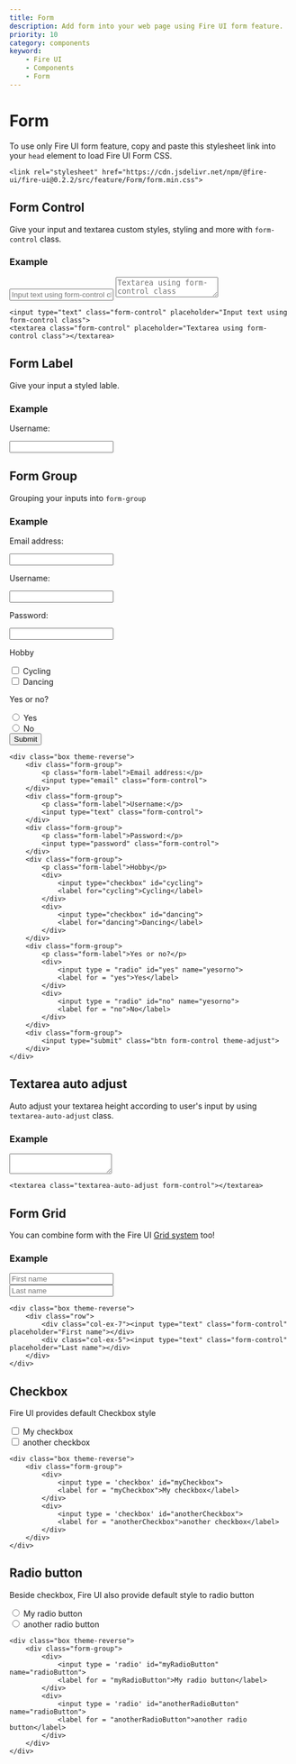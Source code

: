 ```yaml
---
title: Form
description: Add form into your web page using Fire UI form feature.
priority: 10
category: components
keyword: 
    - Fire UI
    - Components
    - Form
---
```


# Form
To use only Fire UI form feature, copy and paste this stylesheet link into your `head` element to load Fire UI Form CSS.
```
<link rel="stylesheet" href="https://cdn.jsdelivr.net/npm/@fire-ui/fire-ui@0.2.2/src/feature/Form/form.min.css">
```

<div class="division">

## Form Control
Give your input and textarea custom styles, styling and more with `form-control` class.
### Example
<input type="text" class="form-control" placeholder="Input text using form-control class">
<textarea class="form-control" placeholder="Textarea using form-control class"></textarea>

```
<input type="text" class="form-control" placeholder="Input text using form-control class">
<textarea class="form-control" placeholder="Textarea using form-control class"></textarea>
```
</div>
<div class="division">

## Form Label
Give your input a styled lable.
### Example
<div class="box">
    <p class="form-label">Username:</p>
    <input type="text" class="form-control">
</div>

</div>
<div class="division">

## Form Group
Grouping your inputs into `form-group`
### Example
<div class="box theme-reverse">
    <div class="form-group">
        <p class="form-label">Email address:</p>
        <input type="email" class="form-control">
    </div>
    <div class="form-group">
        <p class="form-label">Username:</p>
        <input type="text" class="form-control">
    </div>
    <div class="form-group">
        <p class="form-label">Password:</p>
        <input type="password" class="form-control">
    </div>
    <div class="form-group">
        <p class="form-label">Hobby</p>
        <div>
            <input type="checkbox" id="cycling">
            <label for="cycling">Cycling</label>
        </div>
        <div>
            <input type="checkbox" id="dancing">
            <label for="dancing">Dancing</label>
        </div>
    </div>
    <div class="form-group">
        <p class="form-label">Yes or no?</p>
        <div>
            <input type = "radio" id="yes" name="yesorno">
            <label for = "yes">Yes</label>
        </div>
        <div>
            <input type = "radio" id="no" name="yesorno">
            <label for = "no">No</label>
        </div>
    </div>
    <div class="form-group">
        <input type="submit" class="btn form-control theme-adjust">
    </div>
</div>

```
<div class="box theme-reverse">
    <div class="form-group">
        <p class="form-label">Email address:</p>
        <input type="email" class="form-control">
    </div>
    <div class="form-group">
        <p class="form-label">Username:</p>
        <input type="text" class="form-control">
    </div>
    <div class="form-group">
        <p class="form-label">Password:</p>
        <input type="password" class="form-control">
    </div>
    <div class="form-group">
        <p class="form-label">Hobby</p>
        <div>
            <input type="checkbox" id="cycling">
            <label for="cycling">Cycling</label>
        </div>
        <div>
            <input type="checkbox" id="dancing">
            <label for="dancing">Dancing</label>
        </div>
    </div>
    <div class="form-group">
        <p class="form-label">Yes or no?</p>
        <div>
            <input type = "radio" id="yes" name="yesorno">
            <label for = "yes">Yes</label>
        </div>
        <div>
            <input type = "radio" id="no" name="yesorno">
            <label for = "no">No</label>
        </div>
    </div>
    <div class="form-group">
        <input type="submit" class="btn form-control theme-adjust">
    </div>
</div>
```

</div>
<div class="division">

## Textarea auto adjust

Auto adjust your textarea height according to user's input by using `textarea-auto-adjust` class.
### Example
<textarea class="textarea-auto-adjust form-control"></textarea>

```
<textarea class="textarea-auto-adjust form-control"></textarea>
```

</div>
<div class="division">

## Form Grid
You can combine form with the Fire UI <a href="./grid" class="link">Grid system</a> too!
### Example
<div class="box theme-reverse">
    <div class="row">
        <div class="col-ex-7"><input type="text" class="form-control" placeholder="First name"></div>
        <div class="col-ex-5"><input type="text" class="form-control" placeholder="Last name"></div>
    </div>
</div>

```
<div class="box theme-reverse">
    <div class="row">
        <div class="col-ex-7"><input type="text" class="form-control" placeholder="First name"></div>
        <div class="col-ex-5"><input type="text" class="form-control" placeholder="Last name"></div>
    </div>
</div>
```

</div>
<div class="division">

## Checkbox
Fire UI provides default Checkbox style

<div class="box theme-reverse">
    <div class="form-group">
        <div>
            <input type = 'checkbox' id="myCheckbox">
            <label for = "myCheckbox">My checkbox</label>
        </div>
        <div>
            <input type = 'checkbox' id="anotherCheckbox">
            <label for = "anotherCheckbox">another checkbox</label>
        </div>
    </div>
</div>

```
<div class="box theme-reverse">
    <div class="form-group">
        <div>
            <input type = 'checkbox' id="myCheckbox">
            <label for = "myCheckbox">My checkbox</label>
        </div>
        <div>
            <input type = 'checkbox' id="anotherCheckbox">
            <label for = "anotherCheckbox">another checkbox</label>
        </div>
    </div>
</div>
```

</div>
<div class="division">

## Radio button
Beside checkbox, Fire UI also provide default style to radio button
<div class="box theme-reverse">
    <div class="form-group">
        <div>
            <input type = 'radio' id="myRadioButton" name="radioButton">
            <label for = "myRadioButton">My radio button</label>
        </div>
        <div>
            <input type = 'radio' id="anotherRadioButton" name="radioButton">
            <label for = "anotherRadioButton">another radio button</label>
        </div>
    </div>
</div>

```
<div class="box theme-reverse">
    <div class="form-group">
        <div>
            <input type = 'radio' id="myRadioButton" name="radioButton">
            <label for = "myRadioButton">My radio button</label>
        </div>
        <div>
            <input type = 'radio' id="anotherRadioButton" name="radioButton">
            <label for = "anotherRadioButton">another radio button</label>
        </div>
    </div>
</div>
```

</div>